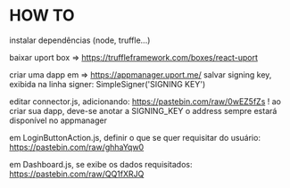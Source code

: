 # HOW TO

instalar dependências (node, truffle...)

baixar uport box => https://truffleframework.com/boxes/react-uport

criar uma dapp em => https://appmanager.uport.me/
	salvar signing key, exibida na linha
	signer: SimpleSigner('SIGNING KEY')

editar connector.js, adicionando:
	https://pastebin.com/raw/0wEZ5fZs
!	ao criar sua dapp, deve-se anotar a SIGNING_KEY
	o address sempre estará disponível no appmanager

em LoginButtonAction.js, definir o que se quer requisitar do usuário:
	https://pastebin.com/raw/ghhaYqw0

em Dashboard.js, se exibe os dados requisitados:
	https://pastebin.com/raw/QQ1fXRJQ
